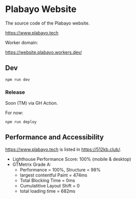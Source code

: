 # Plabayo Website

The source code of the Plabayo website.

https://www.plabayo.tech

Worker domain:

https://website.plabayo.workers.dev/

## Dev

```
npm run dev
```

### Release

Soon (TM) via GH Action.

For now:

```
npm run deploy
```

## Performance and Accessibility

<https://www.plabayo.tech> is listed in <https://512kb.club/>.

- Lighthouse Performance Score: 100% (mobile & desktop)
- GTMetrix Grade A:
  - Performance = 100%, Structure = 98%
  - largest contentful Paint = 474ms
  - Total Blocking Time = 0ms
  - Cumulatitive Layout Shift = 0
  - total loading time = 682ms
